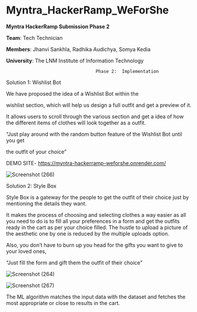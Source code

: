 # Myntra_HackerRamp_WeForShe

**Myntra HackerRamp Submission Phase 2** 

**Team**: Tech Technician

**Members**: Jhanvi Sankhla, Radhika Audichya, Somya Kedia

**University**: The LNM Institute of Information Technology

                                      Phase 2:  Implementation

Solution 1: Wishlist Bot


We have proposed the idea of a Wishlist Bot within the 

wishlist section, which will help us design a full outfit and get a preview of it.

It allows users to scroll through the various section and get a idea of how the different items of clothes will look together as a outfit.

“Just play around with the random button feature of the Wishlist Bot until you get

 the outfit of your choice”  
 

DEMO SITE-  https://myntra-hackerramp-weforshe.onrender.com/


![Screenshot (266)](https://github.com/user-attachments/assets/3814470f-4e79-45f2-b3ca-6c9a7ebe85f4)



Solution 2: Style Box

Style Box is a gateway for the people to get the outfit of their choice just by mentioning the details they want.

It makes the process of choosing and selecting clothes a way easier as all you need to do is to fill all your preferences in a form and get the outfits ready in the cart as per your choice filled. The hustle to upload a picture of the aesthetic one by one is reduced by the multiple uploads option.

Also, you don’t have to burn up you head for the gifts you want to give to your loved ones,

“Just fill the form and gift them the outfit of their choice”


![Screenshot (264)](https://github.com/user-attachments/assets/49e1c8c0-a946-4555-8607-23a4869354bb)

![Screenshot (267)](https://github.com/user-attachments/assets/0493b23f-f40d-4bd9-a261-d4fee9a592e4)


The ML algorithm matches the input data with the dataset and fetches the most appropriate or close to results in the cart.



 
